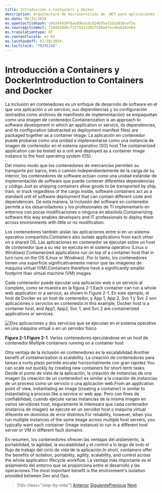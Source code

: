 ```yaml
---
title: Introducción a Containers y Docker
description: Arquitectura de microservicios de .NET para aplicaciones .NET en contenedor | Introducción a Containers y Docker
ms.date: 08/31/2018
ms.openlocfilehash: cb6244939f6ae89ba1dc824b55a21d1e010cef5e
ms.sourcegitcommit: f20dd18dbcf2275513281f5d9ad7ece6a62644b4
ms.translationtype: HT
ms.contentlocale: es-ES
ms.lasthandoff: 07/30/2019
ms.locfileid: "70295148"
---
```

# <a name="introduction-to-containers-and-docker"></a><span data-ttu-id="30ba5-103">Introducción a Containers y Docker</span><span class="sxs-lookup"><span data-stu-id="30ba5-103">Introduction to Containers and Docker</span></span>

<span data-ttu-id="30ba5-104">La inclusión en contenedores es un enfoque de desarrollo de software en el que una aplicación o un servicio, sus dependencias y su configuración (extraídos como archivos de manifiesto de implementación) se empaquetan como una imagen de contenedor.</span><span class="sxs-lookup"><span data-stu-id="30ba5-104">Containerization is an approach to software development in which an application or service, its dependencies, and its configuration (abstracted as deployment manifest files) are packaged together as a container image.</span></span> <span data-ttu-id="30ba5-105">La aplicación en contenedor puede probarse como una unidad e implementarse como una instancia de imagen de contenedor en el sistema operativo (SO) host.</span><span class="sxs-lookup"><span data-stu-id="30ba5-105">The containerized application can be tested as a unit and deployed as a container image instance to the host operating system (OS).</span></span>

<span data-ttu-id="30ba5-106">Del mismo modo que los contenedores de mercancías permiten su transporte por barco, tren o camión independientemente de la carga de su interior, los contenedores de software actúan como una unidad estándar de implementación de software que puede contener diferentes dependencias y código.</span><span class="sxs-lookup"><span data-stu-id="30ba5-106">Just as shipping containers allow goods to be transported by ship, train, or truck regardless of the cargo inside, software containers act as a standard unit of software deployment that can contain different code and dependencies.</span></span> <span data-ttu-id="30ba5-107">De esta manera, la inclusión del software en contenedor permite a los desarrolladores y los profesionales de TI implementarlo en entornos con pocas modificaciones o ninguna en absoluto.</span><span class="sxs-lookup"><span data-stu-id="30ba5-107">Containerizing software this way enables developers and IT professionals to deploy them across environments with little or no modification.</span></span>

<span data-ttu-id="30ba5-108">Los contenedores también aíslan las aplicaciones entre sí en un sistema operativo compartido.</span><span class="sxs-lookup"><span data-stu-id="30ba5-108">Containers also isolate applications from each other on a shared OS.</span></span> <span data-ttu-id="30ba5-109">Las aplicaciones en contenedor se ejecutan sobre un host de contenedor que a su vez se ejecuta en el sistema operativo (Linux o Windows).</span><span class="sxs-lookup"><span data-stu-id="30ba5-109">Containerized applications run on top of a container host that in turn runs on the OS (Linux or Windows).</span></span> <span data-ttu-id="30ba5-110">Por lo tanto, los contenedores tienen una superficie significativamente menor que las imágenes de máquina virtual (VM).</span><span class="sxs-lookup"><span data-stu-id="30ba5-110">Containers therefore have a significantly smaller footprint than virtual machine (VM) images.</span></span>

<span data-ttu-id="30ba5-111">Cada contenedor puede ejecutar una aplicación web o un servicio al completo, como se muestra en la figura 2-1.</span><span class="sxs-lookup"><span data-stu-id="30ba5-111">Each container can run a whole web application or a service, as shown in Figure 2-1.</span></span> <span data-ttu-id="30ba5-112">En este ejemplo, el host de Docker es un host de contenedor, y App 1, App 2, Svc 1 y Svc 2 son aplicaciones o servicios en contenedor.</span><span class="sxs-lookup"><span data-stu-id="30ba5-112">In this example, Docker host is a container host, and App1, App2, Svc 1, and Svc 2 are containerized applications or services.</span></span>

![Dos aplicaciones y dos servicios que se ejecutan en el sistema operativo en una máquina virtual o en un servidor físico](./media/image1.png)

<span data-ttu-id="30ba5-114">**Figura 2-1**.</span><span class="sxs-lookup"><span data-stu-id="30ba5-114">**Figure 2-1**.</span></span> <span data-ttu-id="30ba5-115">Varios contenedores ejecutándose en un host de contenedor.</span><span class="sxs-lookup"><span data-stu-id="30ba5-115">Multiple containers running on a container host</span></span>

<span data-ttu-id="30ba5-116">Otra ventaja de la inclusión en contenedores es la escalabilidad.</span><span class="sxs-lookup"><span data-stu-id="30ba5-116">Another benefit of containerization is scalability.</span></span> <span data-ttu-id="30ba5-117">La creación de contenedores para tareas a corto plazo permite escalar horizontalmente con gran rapidez.</span><span class="sxs-lookup"><span data-stu-id="30ba5-117">You can scale out quickly by creating new containers for short-term tasks.</span></span> <span data-ttu-id="30ba5-118">Desde el punto de vista de la aplicación, la creación de instancias de una imagen (la creación de un contenedor) es similar a la creación de instancias de un proceso como un servicio o una aplicación web.</span><span class="sxs-lookup"><span data-stu-id="30ba5-118">From an application point of view, instantiating an image (creating a container) is similar to instantiating a process like a service or web app.</span></span> <span data-ttu-id="30ba5-119">Pero con fines de confiabilidad, cuando ejecute varias instancias de la misma imagen en varios servidores host, seguramente le interesará que cada contenedor (instancia de imagen) se ejecute en un servidor host o máquina virtual diferente en dominios de error distintos.</span><span class="sxs-lookup"><span data-stu-id="30ba5-119">For reliability, however, when you run multiple instances of the same image across multiple host servers, you typically want each container (image instance) to run in a different host server or VM in different fault domains.</span></span>

<span data-ttu-id="30ba5-120">En resumen, los contenedores ofrecen las ventajas del aislamiento, la portabilidad, la agilidad, la escalabilidad y el control a lo largo de todo el flujo de trabajo del ciclo de vida de la aplicación.</span><span class="sxs-lookup"><span data-stu-id="30ba5-120">In short, containers offer the benefits of isolation, portability, agility, scalability, and control across the whole application lifecycle workflow.</span></span> <span data-ttu-id="30ba5-121">La ventaja más importante es el aislamiento del entorno que se proporciona entre el desarrollo y las operaciones.</span><span class="sxs-lookup"><span data-stu-id="30ba5-121">The most important benefit is the environment's isolation provided between Dev and Ops.</span></span>

>[!div class="step-by-step"]
><span data-ttu-id="30ba5-122">[Anterior](../index.md)
>[Siguiente](docker-defined.md)</span><span class="sxs-lookup"><span data-stu-id="30ba5-122">[Previous](../index.md)
[Next](docker-defined.md)</span></span>
